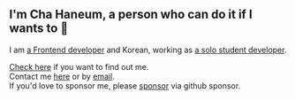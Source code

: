 ## I'm Cha Haneum, a person who can do it if I wants to 🚀

I am [a Frontend developer]() and Korean, working as  [a solo student developer]().<br/>

[Check here](https://thisishaneum.com) if you want to find out me.<br/>
Contact me [here](https://thisishaneum.com/c) or by [email](mailto:chahanm@proton.me).<br/>
If you'd love to sponsor me, please [sponsor](https://github.com/sponsors/chebread) via github sponsor.
